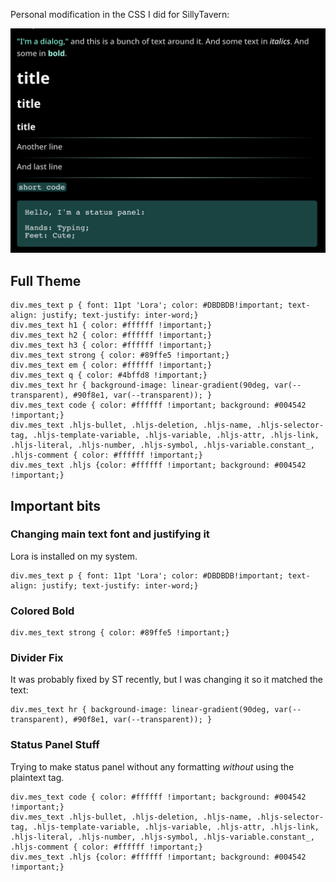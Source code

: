 Personal modification in the CSS I did for SillyTavern:

![css](css_fix.png) 

## Full Theme

```
div.mes_text p { font: 11pt 'Lora'; color: #DBDBDB!important; text-align: justify; text-justify: inter-word;}
div.mes_text h1 { color: #ffffff !important;} 
div.mes_text h2 { color: #ffffff !important;} 
div.mes_text h3 { color: #ffffff !important;} 
div.mes_text strong { color: #89ffe5 !important;} 
div.mes_text em { color: #ffffff !important;} 
div.mes_text q { color: #4bffd8 !important;} 
div.mes_text hr { background-image: linear-gradient(90deg, var(--transparent), #90f8e1, var(--transparent)); } 
div.mes_text code { color: #ffffff !important; background: #004542 !important;} 
div.mes_text .hljs-bullet, .hljs-deletion, .hljs-name, .hljs-selector-tag, .hljs-template-variable, .hljs-variable, .hljs-attr, .hljs-link, .hljs-literal, .hljs-number, .hljs-symbol, .hljs-variable.constant_, .hljs-comment { color: #ffffff !important;} 
div.mes_text .hljs {color: #ffffff !important; background: #004542 !important;}
```

## Important bits

### Changing main text font and justifying it

Lora is installed on my system.

```
div.mes_text p { font: 11pt 'Lora'; color: #DBDBDB!important; text-align: justify; text-justify: inter-word;}
```

### Colored Bold

```
div.mes_text strong { color: #89ffe5 !important;} 
```

### Divider Fix

It was probably fixed by ST recently, but I was changing it so it matched the text:

```
div.mes_text hr { background-image: linear-gradient(90deg, var(--transparent), #90f8e1, var(--transparent)); } 
```

### Status Panel Stuff
Trying to make status panel without any formatting *without* using the plaintext tag.

```
div.mes_text code { color: #ffffff !important; background: #004542 !important;} 
div.mes_text .hljs-bullet, .hljs-deletion, .hljs-name, .hljs-selector-tag, .hljs-template-variable, .hljs-variable, .hljs-attr, .hljs-link, .hljs-literal, .hljs-number, .hljs-symbol, .hljs-variable.constant_, .hljs-comment { color: #ffffff !important;} 
div.mes_text .hljs {color: #ffffff !important; background: #004542 !important;}
```